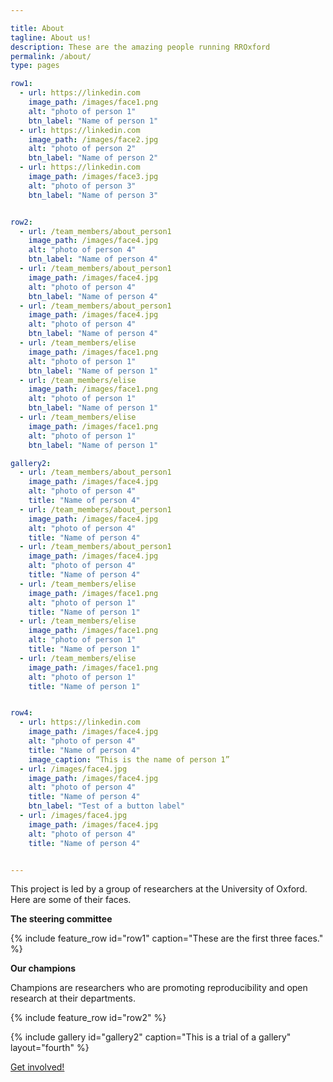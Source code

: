```yaml
---

title: About
tagline: About us!
description: These are the amazing people running RROxford
permalink: /about/
type: pages

row1:
  - url: https://linkedin.com
    image_path: /images/face1.png
    alt: "photo of person 1"
    btn_label: "Name of person 1"
  - url: https://linkedin.com
    image_path: /images/face2.jpg
    alt: "photo of person 2"
    btn_label: "Name of person 2"
  - url: https://linkedin.com
    image_path: /images/face3.jpg
    alt: "photo of person 3"
    btn_label: "Name of person 3"


row2:
  - url: /team_members/about_person1
    image_path: /images/face4.jpg
    alt: "photo of person 4"
    btn_label: "Name of person 4"
  - url: /team_members/about_person1
    image_path: /images/face4.jpg
    alt: "photo of person 4"
    btn_label: "Name of person 4"
  - url: /team_members/about_person1
    image_path: /images/face4.jpg
    alt: "photo of person 4"
    btn_label: "Name of person 4"
  - url: /team_members/elise
    image_path: /images/face1.png
    alt: "photo of person 1"
    btn_label: "Name of person 1"
  - url: /team_members/elise
    image_path: /images/face1.png
    alt: "photo of person 1"
    btn_label: "Name of person 1"
  - url: /team_members/elise
    image_path: /images/face1.png
    alt: "photo of person 1"
    btn_label: "Name of person 1"

gallery2:
  - url: /team_members/about_person1
    image_path: /images/face4.jpg
    alt: "photo of person 4"
    title: "Name of person 4"
  - url: /team_members/about_person1
    image_path: /images/face4.jpg
    alt: "photo of person 4"
    title: "Name of person 4"
  - url: /team_members/about_person1
    image_path: /images/face4.jpg
    alt: "photo of person 4"
    title: "Name of person 4"
  - url: /team_members/elise
    image_path: /images/face1.png
    alt: "photo of person 1"
    title: "Name of person 1"
  - url: /team_members/elise
    image_path: /images/face1.png
    alt: "photo of person 1"
    title: "Name of person 1"
  - url: /team_members/elise
    image_path: /images/face1.png
    alt: "photo of person 1"
    title: "Name of person 1"


row4:
  - url: https://linkedin.com
    image_path: /images/face4.jpg
    alt: "photo of person 4"
    title: "Name of person 4"
    image_caption: “This is the name of person 1”
  - url: /images/face4.jpg
    image_path: /images/face4.jpg
    alt: "photo of person 4"
    title: "Name of person 4"
    btn_label: "Test of a button label"
  - url: /images/face4.jpg
    image_path: /images/face4.jpg
    alt: "photo of person 4"
    title: "Name of person 4"


---
```




This project is led by a group of researchers at the University of Oxford. Here are some of their faces.

**The steering committee**

{% include feature_row id="row1" caption="These are the first three faces." %}




**Our champions**

Champions are researchers who are promoting reproducibility and open research at their departments.

{% include feature_row id="row2" %}


{% include gallery id="gallery2" caption="This is a trial of a gallery" layout="fourth" %}



[Get involved!](/events/)
